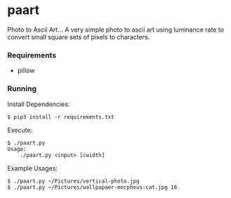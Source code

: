 # paart

Photo to Ascii Art...
A very simple photo to ascii art using luminance rate to convert small square sets of pixels to characters.

### Requirements
* pillow

### Running

Install Dependencies:
```
$ pip3 install -r requirements.txt
```

Execute:
```
$ ./paart.py
Usage:
	./paart.py <input> [cwidth]
```

Example Usages:
```
$ ./paart.py ~/Pictures/vertical-photo.jpg
$ ./paart.py ~/Pictures/wallpapaer-morpheus-cat.jpg 16
```
